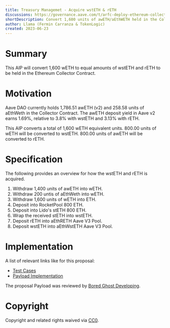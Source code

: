 ```yaml
---
title: Treasury Managemet - Acquire wstETH & rETH
discussions: https://governance.aave.com/t/arfc-deploy-ethereum-collector-contract/12205/5
shortDescription: Convert 1,600 units of awETH/aEthWETH held in the Collector Contract to the equivalent of 800 units of both wstETH and rETH.
author: Llama (Fermin Carranza & TokenLogic)
created: 2023-06-23
---
```


# Summary

This AIP will convert 1,600 wETH to equal amounts of wstETH and rETH to be held in the Ethereum Collector Contract.

# Motivation

Aave DAO currently holds 1,786.51 awETH (v2) and 258.58 units of aEthWeth in the Collector Contract. The awETH deposit yield in Aave v2 earns 1.69%, relative to 3.8% with wstETH and 3.13% with rETH.

This AIP converts a total of 1,600 wETH equivalent units. 800.00 units of wETH will be converted to wstETH.
800.00 units of awETH will be converted to rETH.

# Specification

The following provides an overview for how the wstETH and rETH is acquired.

1. Withdraw 1,400 units of awETH into wETH.
2. Withdraw 200 untis of aEthWeth into wETH.
3. Withdraw 1,600 units of wETH into ETH.
4. Deposit into RocketPool 800 ETH.
5. Deposit into Lido's stETH 800 ETH.
6. Wrap the received stETH into wstETH.
7. Deposit rETH into aEthRETH Aave V3 Pool.
8. Deposit wstETH into aEthWstETH Aave V3 Pool.

# Implementation

A list of relevant links like for this proposal:

- [Test Cases]()
- [Payload Implementation]()

The proposal Payload was reviewed by [Bored Ghost Developing](https://bgdlabs.com/).

# Copyright

Copyright and related rights waived via [CC0](https://creativecommons.org/publicdomain/zero/1.0/).
